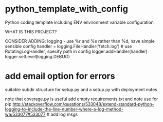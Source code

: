 python_template_with_config
===========================

Python coding template including ENV environment variable configuration

WHAT IS THIS PROJECT?

CONSIDER ADDING:
logging - use %r and %s rather than %d, have simple sensible config
    handler = logging.FileHandler('fetch.log')  # use RotatingLogHandler, specify path in config
    logger.addHandler(handler)
    logger.setLevel(logging.DEBUG)
# add email option for errors

suitable subdir structure for setup.py and a setup.py with deployment notes

note that coverage.py is useful 
add empty requirements.txt and note use for pip
http://stackoverflow.com/questions/533048/extend-standard-python-logging-to-include-the-line-number-where-a-log-method-wa/533077#533077  # add log msgs

